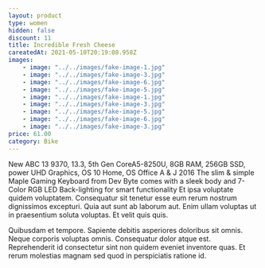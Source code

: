 ```yaml
---
layout: product
type: women
hidden: false
discount: 11
title: Incredible Fresh Cheese
careatedAt: 2021-05-10T20:19:08.958Z
images:
    - image: "../../images/fake-image-1.jpg"
    - image: "../../images/fake-image-3.jpg"
    - image: "../../images/fake-image-6.jpg"
    - image: "../../images/fake-image-5.jpg"
    - image: "../../images/fake-image-1.jpg"
    - image: "../../images/fake-image-3.jpg"
    - image: "../../images/fake-image-5.jpg"
    - image: "../../images/fake-image-6.jpg"
    - image: "../../images/fake-image-3.jpg"
price: 61.00
category: Bike
---
```

New ABC 13 9370, 13.3, 5th Gen CoreA5-8250U, 8GB RAM, 256GB SSD, power UHD Graphics, OS 10 Home, OS Office A & J 2016
The slim & simple Maple Gaming Keyboard from Dev Byte comes with a sleek body and 7- Color RGB LED Back-lighting for smart functionality
Et ipsa voluptate quidem voluptatem. Consequatur sit tenetur esse eum rerum nostrum dignissimos excepturi. Quia aut sunt ab laborum aut. Enim ullam voluptas ut in praesentium soluta voluptas. Et velit quis quis.
 Quibusdam et tempore. Sapiente debitis asperiores doloribus sit omnis. Neque corporis voluptas omnis. Consequatur dolor atque est. Reprehenderit id consectetur sint non quidem eveniet inventore quas. Et rerum molestias magnam sed quod in perspiciatis ratione id.
